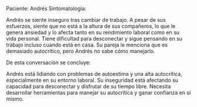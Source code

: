 Paciente: Andrés
Sintomatología:

Andrés se siente inseguro tras cambiar de trabajo. A pesar de sus esfuerzos, siente que no está a la altura de sus compañeros, lo que le genera ansiedad y lo afecta tanto en su rendimiento laboral como en su vida personal. Tiene dificultad para desconectar y sigue pensando en su trabajo incluso cuando está en casa. Su pareja le menciona que es demasiado autocrítico, pero Andrés no sabe cómo manejarlo.

De esta conversación se concluye:

Andrés está lidiando con problemas de autoestima y una alta autocrítica, especialmente en su entorno laboral.
Su inseguridad está afectando su capacidad para desconectar y disfrutar de su tiempo libre.
Necesita desarrollar herramientas para manejar su autocrítica y ganar confianza en sí mismo.